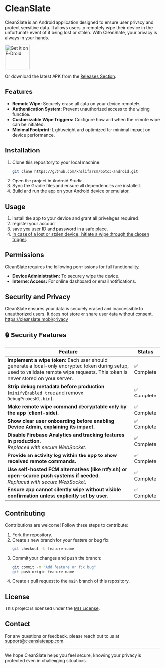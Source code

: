# CleanSlate

CleanSlate is an Android application designed to ensure user privacy and protect sensitive data. It allows users to remotely wipe their device in the unfortunate event of it being lost or stolen. With CleanSlate, your privacy is always in your hands.

[<img src="https://fdroid.gitlab.io/artwork/badge/get-it-on.png"
     alt="Get it on F-Droid"
     height="80">](https://f-droid.org/packages/com.destructo.botox/)

Or download the latest APK from the [Releases Section](https://github.com/khalifarsm/botox-android/releases/latest).

## Features

- **Remote Wipe:** Securely erase all data on your device remotely.
- **Authentication System:** Prevent unauthorized access to the wiping function.
- **Customizable Wipe Triggers:** Configure how and when the remote wipe can be initiated.
- **Minimal Footprint:** Lightweight and optimized for minimal impact on device performance.

## Installation

1. Clone this repository to your local machine:
   ```bash
   git clone https://github.com/khalifarsm/botox-android.git
   ```
2. Open the project in Android Studio.
3. Sync the Gradle files and ensure all dependencies are installed.
4. Build and run the app on your Android device or emulator.

## Usage

1. install the app to your device and grant all priveleges required.
2. register your account
3. save you user ID and password in a safe place.
4. [In case of a lost or stolen device, initiate a wipe through the chosen trigger](https://cleanslate.mobi/reset).

## Permissions

CleanSlate requires the following permissions for full functionality:

- **Device Administration:** To securely wipe the device.
- **Internet Access:** For online dashboard or email notifications.

## Security and Privacy

CleanSlate ensures your data is securely erased and inaccessible to unauthorized users. It does not store or share user data without consent.
https://cleanslate.mobi/privacy

## 🔒 Security Features

| Feature | Status |
|--------|--------|
| **Implement a wipe token**: Each user should generate a local-only encrypted token during setup, used to validate remote wipe requests. This token is never stored on your server. | ✅ Complete |
| **Strip debug metadata before production** (`minifyEnabled true` and remove `DebugProbesKt.bin`). | ✅ Complete |
| **Make remote wipe command decryptable only by the app (client-side).** | ✅ Complete |
| **Show clear user onboarding before enabling Device Admin, explaining its impact.** | ✅ Complete |
| **Disable Firebase Analytics and tracking features in production.** <br> _Replaced with secure WebSocket._ | ✅ Complete |
| **Provide an activity log within the app to show received remote commands.** | ✅ Complete |
| **Use self-hosted FCM alternatives (like ntfy.sh) or open-source push systems if needed.** <br> _Replaced with secure WebSocket._ | ✅ Complete |
| **Ensure app cannot silently wipe without visible confirmation unless explicitly set by user.** | ✅ Complete |


## Contributing

Contributions are welcome! Follow these steps to contribute:

1. Fork the repository.
2. Create a new branch for your feature or bug fix:
   ```bash
   git checkout -b feature-name
   ```
3. Commit your changes and push the branch:
   ```bash
   git commit -m "Add feature or fix bug"
   git push origin feature-name
   ```
4. Create a pull request to the `main` branch of this repository.

## License

This project is licensed under the [MIT License](LICENSE).

## Contact

For any questions or feedback, please reach out to us at [support@cleanslateapp.com](mailto:support@cleanslateapp.com).

---

We hope CleanSlate helps you feel secure, knowing your privacy is protected even in challenging situations.

